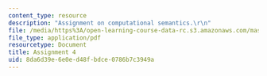 ```yaml
---
content_type: resource
description: "Assignment on computational semantics.\r\n"
file: /media/https%3A/open-learning-course-data-rc.s3.amazonaws.com/mas-962-special-topics-in-media-technology-computational-semantics-fall-2002/8da6d39e6e0ed48fbdce0786b7c3949a_a4.pdf
file_type: application/pdf
resourcetype: Document
title: Assignment 4
uid: 8da6d39e-6e0e-d48f-bdce-0786b7c3949a
---
```

